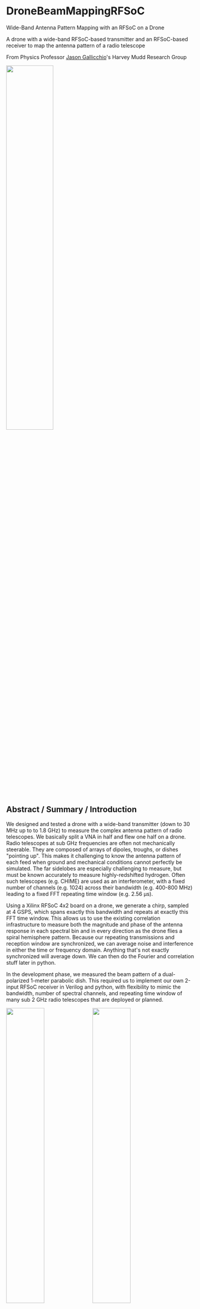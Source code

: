 # DroneBeamMappingRFSoC

Wide-Band Antenna Pattern Mapping with an RFSoC on a Drone

A drone with a wide-band RFSoC-based transmitter and an RFSoC-based receiver to map the antenna pattern of a radio telescope

From Physics Professor [Jason Gallicchio](https://www.hmc.edu/physics/faculty-staff/gallicchio/)'s Harvey Mudd Research Group

<img src="images/drone_in_air.jpg" width="50%"/>

## Abstract / Summary / Introduction

We designed and tested a drone with a wide-band transmitter (down to 30 MHz up to to 1.8 GHz) to measure the complex antenna pattern of radio telescopes. We basically split a VNA in half and flew one half on a drone. Radio telescopes at sub GHz frequencies are often not mechanically steerable. They are composed of arrays of dipoles, troughs, or dishes "pointing up". This makes it challenging to know the antenna pattern of each feed when ground and mechanical conditions cannot perfectly be simulated. The far sidelobes are especially challenging to measure, but must be known accurately to measure highly-redshifted hydrogen. Often such telescopes (e.g. CHIME) are used as an interferometer, with a fixed number of channels (e.g. 1024) across their bandwidth (e.g. 400-800 MHz) leading to a fixed FFT repeating time window (e.g. 2.56 µs).

Using a Xilinx RFSoC 4x2 board on a drone, we generate a chirp, sampled at 4 GSPS, which spans exactly this bandwidth and repeats at exactly this FFT time window. This allows us to use the existing correlation infrastructure to measure both the magnitude and phase of the antenna response in each spectral bin and in every direction as the drone flies a spiral hemisphere pattern. Because our repeating transmissions and reception window are synchronized, we can average noise and interference in either the time or frequency domain. Anything that's not exactly synchronized will average down. We can then do the Fourier and correlation stuff later in python.

In the development phase, we measured the beam pattern of a dual-polarized 1-meter parabolic dish. This required us to implement our own 2-input RFSoC receiver in Verilog and python, with flexibility to mimic the bandwidth, number of spectral channels, and repeating time window of many sub 2 GHz radio telescopes that are deployed or planned.


<img src="images/payload_RFSoC_antenna_from_above.jpg" width="45%"/>
<img src="images/payload_RFSoC_antenna_from_side.jpg" width="45%"/>

Our portable, pretend radio telescope for on-campus testing:

<img src="images/dish_antenna_inside.jpg" width="45%"/>

## GNURadio Prototype

The GNURadio prototype is [Zadoff_Chu_Demonstrator.grc](./Zadoff_Chu_Demonstrator.grc) and includes a simple embedded python function definition to generate the chirp: a [Zadoff Chu Sequence](https://en.wikipedia.org/wiki/Zadoff%E2%80%93Chu_sequence) at startup.

The GNURadio prototype, by default, runs on a USRP B210 at a complex sample rate of 25 MSPS and therefore a bandwidth of 25 MHz, centered around 915 MHz (adjustable with a slider).  This compares to the RFSoC bandwidth of 2 GHz --- a factor of 80 wider. The signal processing math is otherwise identical, though no averaging is currently being done in the GNURadio prototype.

<img src="images/Photo_GNURadio_Zadoff_Chu_Demonstrator_flowgraph.jpg" width="90%"/>

<img src="images/Screenshot_GNURadio_Zadoff_Chu_Demonstrator_flowgraph.png" width="90%"/>

<img src="images/Screenshot_GNURadio_Zadoff_Chu_Demonstrator_running.png" width="90%"/>


The GNURadio prototype only took an hour or two to make, but demonstrates:
* You can see the correlation go down as you make the polarization of the antennas less parallel.
* You can see the phase change when you move the antennas *even a fraction of a centimeter* closer or farther away.
* You change the central frequency to operate at the edge of the bandpass filter and see the cutoff in the cross spectrum.

Unfortunately, there are challenges with the hardware:
* The DC compensation screws up the spectrum around the carrier. I should only transmit well within only the upper or lower half of the B210's band.
* Every time I get an underrun, the offset between transmit and receive resets to some arbitrary number of samples. I can manually "tune it out" each time this happens.

## Overview of FPGA Verilog and Python

Both the transmitter and receiver use the same FPGA image from the same PYNQ-based microSD card image running on RFSoC 4x2 boards. One board can be used for both tranmsit and receive in the lab without the hastle of GPSDO synchronization.

The starting point was RFSoC-MTS <https://github.com/Xilinx/RFSoC-MTS>, the RFSOC-PYNQ Multi-Tile Synchronization Overlay running on the RFSoC4x2. Yes, it synchronizes the tiles, but it also is a simple project where you can 
* write samples to 2 FPGA RAMs (one for each DAC) as if they were 2 int16 numpy arrays, then
* trigger repeated transmits, squirting the samples out of the 2 DACs at 4 GSPS with no gaps, while
* capturing samples from up to 3 ADCs into 2 FPGA RAMs that are acceessed as3 int16 arrays

I made the following changes:
* We don't need to output or capture the entire array. Instead, you can write a `nSamples` in python which will cause the output to repeat after fewer samples. It must remain a multiple of 16 because the DACs are fed in parallel in groups of 16 samples. This one change is all that is needed for the transmitter, and it can be implimented entire by editing the block diagram in Vivado.
* For the receiver, I don't do any channelization or cross correlation in Verilog. Instead, I implimented a simple [AccumulateAndDump.v](AccumulateAndDump.v) Verilog block. This is an int32 array at least `nSamples` long that gets filled up to the number of samples specified (again a multiple of 16, often lastnig a few µs), after which the next `nSamples` get added to the first group. The process repeats `nAccumulate` times (often lasting 1-100 ms). Then the whole array gets dumped to a python-visible memory location to be read out while the next sample starts the following accumulation cycle, all without gaps. There is a dump counter, overflow flags, and other flags to let python know if it was too slow and missed a dump.

<img src="images/Screenshot_MTS_heir_dac_play_numSampleVectors.png" width="50%"/>

<img src="images/ScreenshotAccumulateAndDump.png" width="50%"/>

The python also started with the RFSoC-MTS example notebook [rfsocMTS.ipynb](https://github.com/Xilinx/RFSoC-MTS/blob/main/boards/RFSoC4x2/notebooks/rfsocMTS.ipynb) with additions for my verilog modifications above, along with generation of the custom chirp --- specifically a [Zadoff-Chu (ZC) sequence](https://en.wikipedia.org/wiki/Zadoff%E2%80%93Chu_sequence) --- and FFT processing of the accumulated dump.

When used to take data on a drone, the series of accumulated dumps are stored with timestamps for later combination with the logs from the PX4 flight control software.

## Drone Platform and Parameter Configuration

Our platform is a [Tarot X6 Hexacopter](https://www.foxtechfpv.com/tarot-x6-hexacopter-frame-p-1945.html) with a [Cube Orange](https://docs.px4.io/main/en/flight_controller/cubepilot_cube_orange.html) running [PX4](https://docs.px4.io/). We get accurate yaw orientation from dual [SparkFun uBlox ZED-F9P](https://www.sparkfun.com/sparkfun-gps-rtk-sma-breakout-zed-f9p-qwiic.html) units.

Our custom payload includes an [RFSoC 4x2](https://www.realdigital.org/hardware/rfsoc-4x2) board, a [Aaronia BicoLOG 30100](https://aaronia.com/en/emv-antenne-bicolog-30100) antenna, a [Leo Bodnar LBE-1421 GPSDO](https://www.leobodnar.com/shop/index.php?main_page=product_info&products_id=399), and various RF filters and amplifiers.

## Drone flight path planning


## Beam Mapping Analysis Notebook

# Notes

### Example Radio Telescopes

* CHIME 400–800 MHz  red-shifted hydrogen, pulsars, fast radio bursts.
* CHORD 300-1500 MHz 
* HERA 50–200 MHz
* HIRAX 400–800 MHz
* MWA 70–300 MHz 256 array of 16-element dual-polarisation
* LOFAR 10–240 MHz array of dipole antennas at 1.25 to 30m
* PAPER 100–200 MHz Thirty-two crossed-dipole

